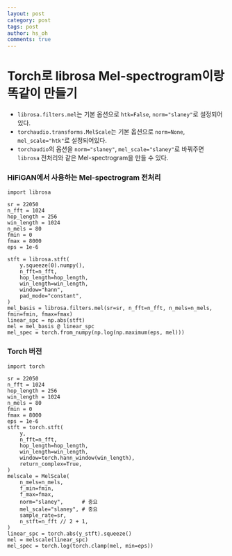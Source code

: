 ```yaml
---
layout: post
category: post
tags: post
author: hs_oh
comments: true
---
```


# Torch로 librosa Mel-spectrogram이랑 똑같이 만들기
- `librosa.filters.mel`는 기본 옵션으로 `htk=False`, `norm="slaney"`로 설정되어있다.
- `torchaudio.transforms.MelScale`는 기본 옵션으로 `norm=None`, `mel_scale="htk"`로 설정되어있다.
- `torchaudio`의 옵션을 `norm="slaney"`, `mel_scale="slaney"`로 바꿔주면 `librosa` 전처리와 같은 Mel-spectrogram을 만들 수 있다. 

### HiFiGAN에서 사용하는 Mel-spectrogram 전처리
```
import librosa

sr = 22050
n_fft = 1024
hop_length = 256
win_length = 1024
n_mels = 80
fmin = 0
fmax = 8000
eps = 1e-6

stft = librosa.stft(
    y.squeeze(0).numpy(),
    n_fft=n_fft,
    hop_length=hop_length,
    win_length=win_length,
    window="hann",
    pad_mode="constant",
)
mel_basis = librosa.filters.mel(sr=sr, n_fft=n_fft, n_mels=n_mels, fmin=fmin, fmax=fmax)
linear_spc = np.abs(stft)
mel = mel_basis @ linear_spc
mel_spec = torch.from_numpy(np.log(np.maximum(eps, mel)))
```

### Torch 버전 
```
import torch

sr = 22050
n_fft = 1024
hop_length = 256
win_length = 1024
n_mels = 80
fmin = 0
fmax = 8000
eps = 1e-6
stft = torch.stft(
    y,
    n_fft=n_fft,
    hop_length=hop_length,
    win_length=win_length,
    window=torch.hann_window(win_length),
    return_complex=True,
)
melscale = MelScale(
    n_mels=n_mels,
    f_min=fmin,
    f_max=fmax,
    norm="slaney",      # 중요
    mel_scale="slaney", # 중요
    sample_rate=sr,
    n_stft=n_fft // 2 + 1,
)
linear_spc = torch.abs(y_stft).squeeze()
mel = melscale(linear_spc)
mel_spec = torch.log(torch.clamp(mel, min=eps))
```
